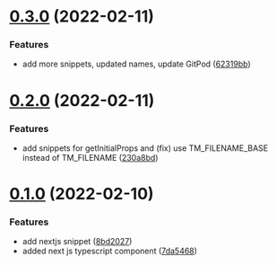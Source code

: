 # [0.3.0](https://github.com/avneesh0612/React-Next.js-snippets/compare/v0.2.0...v0.3.0) (2022-02-11)


### Features

* add more snippets, updated names, update GitPod ([62319bb](https://github.com/avneesh0612/React-Next.js-snippets/commit/62319bb757a052cfa3aa64b12928480ef7db7731))



# [0.2.0](https://github.com/avneesh0612/React-Next.js-snippets/compare/v0.1.0...v0.2.0) (2022-02-11)


### Features

* add snippets for getInitialProps and (fix) use TM_FILENAME_BASE instead of TM_FILENAME ([230a8bd](https://github.com/avneesh0612/React-Next.js-snippets/commit/230a8bdaafe0094793beb9aac715736c2e6f1dc6))



# [0.1.0](https://github.com/avneesh0612/React-Next.js-snippets/compare/8bd2027d3a8fc5d30ea926319f263f029463139d...v0.1.0) (2022-02-10)


### Features

* add nextjs snippet ([8bd2027](https://github.com/avneesh0612/React-Next.js-snippets/commit/8bd2027d3a8fc5d30ea926319f263f029463139d))
* added next js typescript component ([7da5468](https://github.com/avneesh0612/React-Next.js-snippets/commit/7da54689a5ab29ac27d9cf7c5dbf48e3e7f80ed8))



